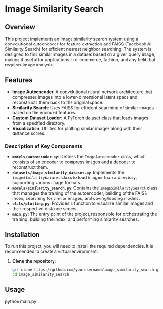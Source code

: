 # Image Similarity Search

## Overview

This project implements an image similarity search system using a convolutional autoencoder for feature extraction and FAISS (Facebook AI Similarity Search) for efficient nearest neighbor searching. The system is designed to find similar images in a dataset based on a given query image, making it useful for applications in e-commerce, fashion, and any field that requires image analysis.

## Features

- **Image Autoencoder**: A convolutional neural network architecture that compresses images into a lower-dimensional latent space and reconstructs them back to the original space.
- **Similarity Search**: Uses FAISS for efficient searching of similar images based on the encoded features.
- **Custom Dataset Loader**: A PyTorch dataset class that loads images from a specified directory.
- **Visualization**: Utilities for plotting similar images along with their distance scores.


### Description of Key Components

- **`models/autoencoder.py`**: Defines the `ImageAutoencoder` class, which consists of an encoder to compress images and a decoder to reconstruct them.
- **`datasets/image_similarity_dataset.py`**: Implements the `ImageSimilarityDataset` class to load images from a directory, supporting various image formats.
- **`models/similarity_search.py`**: Contains the `ImageSimilaritySearch` class that manages the training of the autoencoder, building of the FAISS index, searching for similar images, and saving/loading models.
- **`utils/plotting.py`**: Provides a function to visualize similar images and their respective distance scores.
- **`main.py`**: The entry point of the project, responsible for orchestrating the training, building the index, and performing similarity searches.

## Installation

To run this project, you will need to install the required dependencies. It is recommended to create a virtual environment.

1. **Clone the repository:**

   ```bash
   git clone https://github.com/yourusername/image_similarity_search.git
   cd image_similarity_search
   ```

## Usage

python main.py



